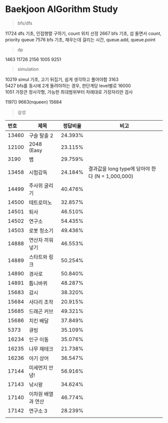 # Baekjoon AlGorithm Study

> bfs/dfs

11724   dfs 기초, 인접행렬 구하기, count 위치 선정 
2667    bfs 기초, 섬 돌면서 count, priority queue
7576    bfs 기초, 채우는데 걸리는 시간, queue.add, queue.point

> dp

1463 
11726
2156 
1005 
9251

> simulation

10219   simul 기초, 고기 뒤집기, 쉽게 생각하고 풀어야함
3163    
5427    bfs를 동시에 2개 돌려야하는 경우, 한단계당 level별로
16000   
1051    가장큰 정사각형, 가능한 최대범위부터 차례대로 가장자리만 검사

1197()
9663(nqueen)
15684 

> 삼성

| 번호  | 제목               | 정답비율 | 비고                                             |
| :---- | ------------------ | -------- | ------------------------------------------------ |
| 13460 | 구슬 탈출 2        | 24.393%  |                                                  |
| 12100 | 2048 (Easy         | 23.115%  |                                                  |
| 3190  | 뱀                 | 29.759%  |                                                  |
| 13458 | 시험감독           | 24.184%  | 결과값을 long type에 담아야 한다 (N = 1,000,000) |
| 14499 | 주사위 굴리기      | 40.476%  |                                                  |
| 14500 | 테트로미노         | 32.857%  |                                                  |
| 14501 | 퇴사               | 46.510%  |                                                  |
| 14502 | 연구소             | 54.435%  |                                                  |
| 14503 | 로봇 청소기        | 49.436%  |                                                  |
| 14888 | 연산자 끼워넣기    | 46.553%  |                                                  |
| 14889 | 스타트와 링크      | 50.254%  |                                                  |
| 14890 | 경사로             | 50.840%  |                                                  |
| 14891 | 톱니바퀴           | 48.287%  |                                                  |
| 15683 | 감시               | 38.320%  |                                                  |
| 15684 | 사다리 조작        | 20.915%  |                                                  |
| 15685 | 드래곤 커브        | 49.321%  |                                                  |
| 15686 | 치킨 배달          | 37.849%  |                                                  |
| 5373  | 큐빙               | 35.109%  |                                                  |
| 16234 | 인구 이동          | 35.076%  |                                                  |
| 16235 | 나무 재테크        | 21.738%  |                                                  |
| 16236 | 아기 상어          | 36.547%  |                                                  |
| 17144 | 미세먼지 안녕!     | 56.916%  |                                                  |
| 17143 | 낚시왕             | 34.624%  |                                                  |
| 17140 | 이차원 배열과 연산 | 46.774%  |                                                  |
| 17142 | 연구소 3           | 28.239%  |                                                  |
|       |                    |          |                                                  |





